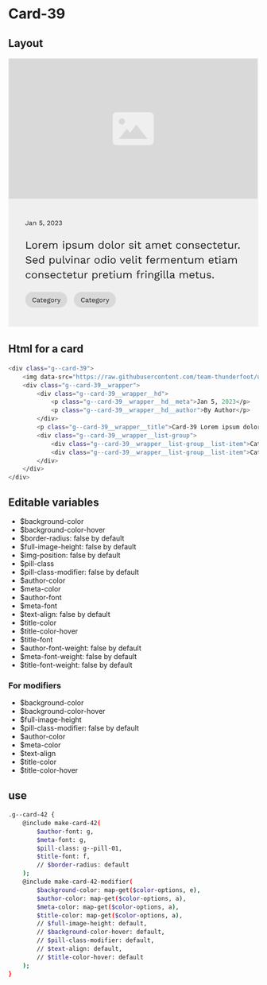 # Card-39

## Layout

![alt text][card-42]

[card-42]: /src/img/global-components/card/card-42.png

## Html for a card

```sh
<div class="g--card-39">
    <img data-src="https://raw.githubusercontent.com/team-thunderfoot/ui/main/src/img/global-components/img-placeholder.jpg" src="/src/img/global-components/placeholder.jpg" alt="alt text" class="g--card-39__media g--lazy-01">
    <div class="g--card-39__wrapper">
        <div class="g--card-39__wrapper__hd">
            <p class="g--card-39__wrapper__hd__meta">Jan 5, 2023</p>
            <p class="g--card-39__wrapper__hd__author">By Author</p>
        </div>
        <p class="g--card-39__wrapper__title">Card-39 Lorem ipsum dolor sit amet consectetur. Sed pulvinar odio velit fermentum etiam consectetur pretium fringilla metus.</p>
        <div class="g--card-39__wrapper__list-group">
            <div class="g--card-39__wrapper__list-group__list-item">Category</div>
            <div class="g--card-39__wrapper__list-group__list-item">Category</div>
        </div>
    </div>
</div>
```

## Editable variables

- $background-color
- $background-color-hover
- $border-radius: false by default
- $full-image-height: false by default
- $img-position: false by default
- $pill-class
- $pill-class-modifier: false by default
- $author-color
- $meta-color
- $author-font
- $meta-font
- $text-align: false by default
- $title-color
- $title-color-hover
- $title-font
- $author-font-weight: false by default
- $meta-font-weight: false by default
- $title-font-weight: false by default

### For modifiers

- $background-color
- $background-color-hover
- $full-image-height
- $pill-class-modifier: false by default
- $author-color
- $meta-color
- $text-align
- $title-color
- $title-color-hover

## use

```sh
.g--card-42 {
    @include make-card-42(
        $author-font: g,
        $meta-font: g,
        $pill-class: g--pill-01,
        $title-font: f,
        // $border-radius: default
    );
    @include make-card-42-modifier(
        $background-color: map-get($color-options, e),
        $author-color: map-get($color-options, a),
        $meta-color: map-get($color-options, a),
        $title-color: map-get($color-options, a),
        // $full-image-height: default,
        // $background-color-hover: default,
        // $pill-class-modifier: default,
        // $text-align: default,
        // $title-color-hover: default
    );
}
```
